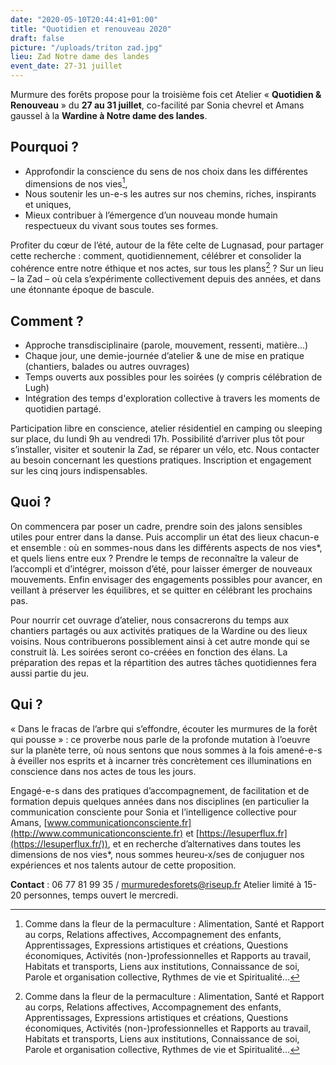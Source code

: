 ```yaml
---
date: "2020-05-10T20:44:41+01:00"
title: "Quotidien et renouveau 2020"
draft: false
picture: "/uploads/triton zad.jpg"
lieu: Zad Notre dame des landes
event_date: 27-31 juillet
---
```


Murmure des forêts propose pour la troisième fois cet Atelier « **Quotidien & Renouveau** » du **27 au 31 juillet**, co-facilité par Sonia chevrel et Amans gaussel à la **Wardine à Notre dame des landes**.


## Pourquoi ?

- Approfondir la conscience du sens de nos choix dans les différentes dimensions de nos vies[^01],
- Nous soutenir les un-e-s les autres sur nos chemins, riches, inspirants et uniques,
- Mieux contribuer à l’émergence d’un nouveau monde humain respectueux du vivant sous toutes ses formes.


Profiter du cœur de l’été, autour de la fête celte de Lugnasad, pour partager cette recherche :
comment, quotidiennement, célébrer et consolider la cohérence entre notre éthique et nos actes, sur tous les plans[^01] ?
Sur un lieu – la Zad – où cela s’expérimente collectivement depuis des années, et dans une étonnante époque de bascule.

## Comment ?

- Approche transdisciplinaire (parole, mouvement, ressenti, matière...)
- Chaque jour, une demie-journée d’atelier & une de mise en pratique (chantiers, balades ou autres ouvrages)
- Temps ouverts aux possibles pour les soirées (y compris célébration de Lugh)
- Intégration des temps d'exploration collective à travers les moments de quotidien partagé.


Participation libre en conscience, atelier résidentiel en camping ou sleeping sur place, du lundi 9h au vendredi 17h. Possibilité d’arriver plus tôt pour s’installer, visiter et
soutenir la Zad, se réparer un vélo, etc. Nous contacter au besoin concernant les questions pratiques. Inscription et engagement sur les cinq jours indispensables.


## Quoi ?

On commencera par poser un cadre, prendre soin des jalons sensibles utiles pour entrer dans la danse. Puis accomplir un état des lieux chacun-e et ensemble : où en sommes-nous dans les différents aspects de nos vies*, et quels liens entre eux ? Prendre le temps de reconnaître la valeur de l’accompli et d’intégrer, moisson d’été, pour laisser émerger de nouveaux mouvements. Enfin envisager des engagements possibles pour avancer, en veillant à préserver les équilibres, et se quitter en célébrant les prochains pas.

Pour nourrir cet ouvrage d’atelier, nous consacrerons du temps aux chantiers partagés ou aux activités pratiques de la Wardine ou des lieux voisins. Nous contribuerons possiblement ainsi à cet autre monde qui se construit là. Les soirées seront co-créées en fonction des élans. La préparation des repas et la répartition des autres tâches quotidiennes fera aussi partie du jeu.


## Qui ?

« Dans le fracas de l’arbre qui s’effondre, écouter les murmures de la forêt qui pousse » : ce proverbe nous parle de la profonde mutation à l’oeuvre sur la planète terre, où nous sentons que nous sommes à la fois amené-e-s à éveiller nos esprits et à incarner très concrètement ces illuminations en conscience dans nos actes de tous les jours.

Engagé-e-s dans des pratiques d’accompagnement, de  facilitation et de formation depuis quelques années dans nos disciplines (en particulier la communication consciente pour Sonia et l’intelligence collective pour Amans, [www.communicationconsciente.fr](http://www.communicationconsciente.fr) et [https://lesuperflux.fr](https://lesuperflux.fr/)), et en
recherche d’alternatives dans toutes les dimensions de nos vies*, nous sommes heureu-x/ses de conjuguer nos expériences et nos talents autour de cette proposition.

**Contact** : 06 77 81 99 35 / murmuredesforets@riseup.fr Atelier limité à 15-20 personnes, temps ouvert le mercredi.

[^01]: Comme dans la fleur de la permaculture : Alimentation, Santé et Rapport au corps, Relations affectives, Accompagnement des enfants, Apprentissages, Expressions
artistiques et créations, Questions économiques, Activités (non-)professionnelles et Rapports au travail, Habitats et transports, Liens aux institutions, Connaissance de soi,
Parole et organisation collective, Rythmes de vie et Spiritualité...
